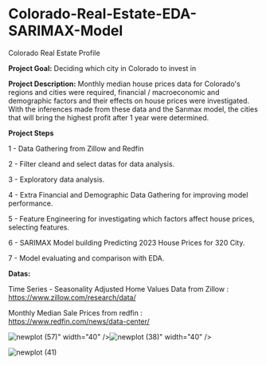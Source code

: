 # Colorado-Real-Estate-EDA-SARIMAX-Model

Colorado Real Estate Profile 

**Project Goal:**
Deciding which city in Colorado to invest in


**Project Description:**
Monthly median house prices data for Colorado's regions and cities were required, financial / macroeconomic and demographic factors and their effects on house prices were investigated. With the inferences made from these data and the Sarımax model, the cities that will bring the highest profit after 1 year were determined.


**Project Steps**

1 - Data Gathering from Zillow and Redfin

2 - Filter cleand and select datas for data analysis.

3 - Exploratory data analysis.

4 - Extra Financial and Demographic Data Gathering for improving model performance.

5 - Feature Engineering for investigating which factors affect house prices, selecting features.

6 - SARIMAX Model building Predicting 2023 House Prices for 320 City.

7 - Model evaluating and comparison with EDA. 

**Datas:**


Time Series - Seasonality Adjusted Home Values Data from Zillow : https://www.zillow.com/research/data/

Monthly Median Sale Prices from redfin : https://www.redfin.com/news/data-center/




![newplot (57)](https://user-images.githubusercontent.com/76845631/192099189-500ad78d-f865-42ee-a3f5-c9defa00f4dd.png)" width="40" />![newplot (38)](https://user-images.githubusercontent.com/76845631/192099199-aa9f5811-756b-4f65-8960-a454e6ed9071.png)" width="40" /> 


 
![newplot (41)](https://user-images.githubusercontent.com/76845631/192099220-8560ed21-14cf-444b-9fee-9bca7732e701.png)
